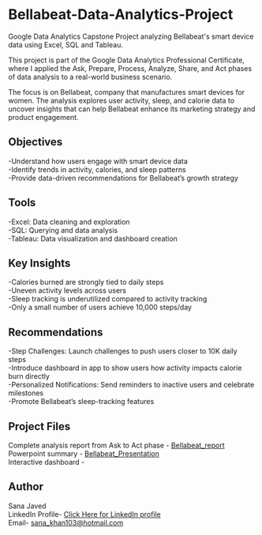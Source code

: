 # Bellabeat-Data-Analytics-Project
Google Data Analytics Capstone Project analyzing Bellabeat's smart device data using Excel, SQL and Tableau.

This project is part of the Google Data Analytics Professional Certificate, where I applied the Ask, Prepare, Process, Analyze, Share, and Act phases of data analysis to a real-world business scenario.

The focus is on Bellabeat, company that manufactures smart devices for women. The analysis explores user activity, sleep, and calorie data to uncover insights that can help Bellabeat enhance its marketing strategy and product engagement.

## Objectives
-Understand how users engage with smart device data  
-Identify trends in activity, calories, and sleep patterns  
-Provide data-driven recommendations for Bellabeat’s growth strategy  

## Tools
-Excel: Data cleaning and exploration  
-SQL: Querying and data analysis  
-Tableau: Data visualization and dashboard creation  

## Key Insights
-Calories burned are strongly tied to daily steps  
-Uneven activity levels across users  
-Sleep tracking is underutilized compared to activity tracking  
-Only a small number of users achieve 10,000 steps/day  

## Recommendations
-Step Challenges: Launch challenges to push users closer to 10K daily steps  
-Introduce dashboard in app to show users how activity impacts calorie burn directly  
-Personalized Notifications: Send reminders to inactive users and celebrate milestones  
-Promote Bellabeat’s sleep-tracking features

## Project Files
Complete analysis report from Ask to Act phase - [Bellabeat_report](Bellabeat_report.pdf)  
Powerpoint summary - [Bellabeat_Presentation](Bellabeat_Presentation.pdf)  
Interactive dashboard - <a href="https://public.tableau.com/views/bellabeat2_17598187026140/Dashboard2?:language=en-US&publish=yes&:sid=&:redirect=auth&:display_count=n&:origin=viz_share_link"> </a>

## Author
Sana Javed  
LinkedIn Profile- <a href="www.linkedin.com/in/sana-javed-8147b036a"> Click Here for LinkedIn profile </a>  
Email- sana_khan103@hotmail.com
